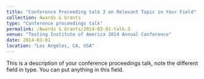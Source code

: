 ```yaml
---
title: "Conference Proceeding talk 3 on Relevant Topic in Your Field"
collection: Awards & Grants
type: "Conference proceedings talk"
permalink: /Awards & Grants/2014-03-01-talk-3
venue: "Testing Institute of America 2014 Annual Conference"
date: 2014-03-01
location: "Los Angeles, CA, USA"
---
```


This is a description of your conference proceedings talk, note the different field in type. You can put anything in this field.
